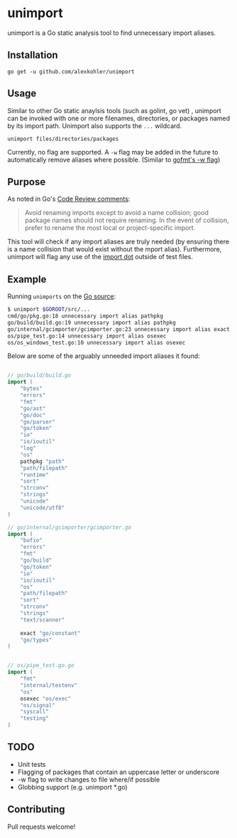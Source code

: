 # unimport

unimport is a Go static analysis tool to find unnecessary import aliases.

## Installation

    go get -u github.com/alexkohler/unimport

## Usage

Similar to other Go static anaylsis tools (such as golint, go vet) , unimport can be invoked with one or more filenames, directories, or packages named by its import path. Unimport also supports the `...` wildcard. 

    unimport files/directories/packages

Currently, no flag are supported. A `-w` flag may be added in the future to automatically remove aliases where possible. (Similar to [gofmt's -w flag](https://golang.org/cmd/gofmt/))

## Purpose

As noted in Go's [Code Review comments](https://github.com/golang/go/wiki/CodeReviewComments#imports):

> Avoid renaming imports except to avoid a name collision; good package names should not require renaming. 
> In the event of collision, prefer to rename the most local or project-specific import.

This tool will check if any import aliases are truly needed (by ensuring there is a name collision that would exist without the mport alias). Furthermore, unimport will flag any use of the [import dot](https://github.com/golang/go/wiki/CodeReviewComments#import-dot) outside of test files.

## Example

Running `unimports` on the [Go source](https://github.com/golang/go):

```Bash
$ unimport $GOROOT/src/...
cmd/go/pkg.go:18 unnecessary import alias pathpkg
go/build/build.go:19 unnecessary import alias pathpkg
go/internal/gcimporter/gcimporter.go:23 unnecessary import alias exact
os/pipe_test.go:14 unnecessary import alias osexec
os/os_windows_test.go:10 unnecessary import alias osexec
```

Below are some of the arguably unneeded import aliases it found:


```Go

// go/build/build.go
import (                                                                                       
    "bytes"                                                                                    
    "errors"                                                                                   
    "fmt"                                                                                      
    "go/ast"                                                                                   
    "go/doc"                                                                                   
    "go/parser"                                                                                
    "go/token"                                                                                 
    "io"                                                                                       
    "io/ioutil"                                                                                
    "log"                                                                                      
    "os"                                                                                       
    pathpkg "path"                                                                             
    "path/filepath"                                                                            
    "runtime"                                                                                  
    "sort"                                                                                     
    "strconv"                                                                                  
    "strings"                                                                                  
    "unicode"                                                                                  
    "unicode/utf8"                                                                             
) 

// go/internal/gcimporter/gcimporter.go
import (                                                                                       
    "bufio"                                                                                    
    "errors"                                                                                   
    "fmt"                                                                                      
    "go/build"                                                                                 
    "go/token"                                                                                 
    "io"                                                                                       
    "io/ioutil"                                                                                
    "os"                                                                                       
    "path/filepath"                                                                            
    "sort"                                                                                     
    "strconv"                                                                                  
    "strings"                                                                                  
    "text/scanner"                                                                             
                                                                                               
    exact "go/constant"                                                                        
    "go/types"                                                                                 
)


// os/pipe_test.go.go
import (                                                                                       
    "fmt"                                                                                      
    "internal/testenv"                                                                         
    "os"                                                                                       
    osexec "os/exec"                                                                           
    "os/signal"                                                                                
    "syscall"                                                                                  
    "testing"                                                                                  
)
```


## TODO

- Unit tests
- Flagging of packages that contain an uppercase letter or underscore
- -w flag to write changes to file where/if possible
- Globbing support (e.g. unimport *.go)


## Contributing

Pull requests welcome!

